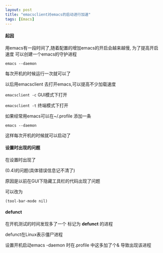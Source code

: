 ```yaml
---
layout: post
title: "emacsclient对emacs的启动进行加速"
tags: [Emacs]
---
```

#### 起因 ####
用emacs有一段时间了,随着配置的增加emacs的开启会越来越慢, 为了提高开启速度 可以创建一个emacs的守护进程

`emacs --daemon`

每次开机的时候运行一次就可以了  

以后用emacsclient 去打开emacs,可以提高不少加载速度

`emacsclient -c`    GUI模式下打开

`emacsclient -t`    终端模式下打开

如果经常用emacs可以在~/.profile 添加一条

`emacs --daemon`

这样每次开机的时候就可以启动了

#### 设置时出现的问题 ####
在设置时出现了 

(0.4)的问题(具体错误信息记不清了)

原因是以前在GUI下隐藏工具栏的代码出现了问题

可以改为

`(tool-bar-mode nil)`

#### defunct ####

在开机测试的时间发现多了一个 标记为 **defunct** 的进程

defunct在Linux表示僵尸进程  

设置开机启动emacs -daemon 时在.profile 中这多加了个& 导致出现该进程
